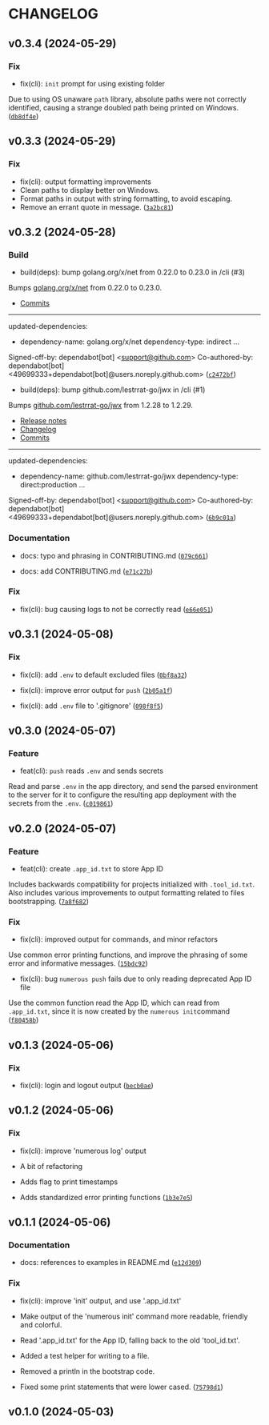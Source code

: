 # CHANGELOG



## v0.3.4 (2024-05-29)

### Fix

* fix(cli): `init` prompt for using existing folder

Due to using OS unaware `path` library, absolute paths were not
correctly identified, causing a strange doubled path being printed on
Windows. ([`db8df4e`](https://github.com/numerous-com/numerous-sdk/commit/db8df4e013698cf63dc0a513db32a202c31a8154))


## v0.3.3 (2024-05-29)

### Fix

* fix(cli): output formatting improvements
* Clean paths to display better on Windows.
* Format paths in output with string formatting, to avoid escaping.
* Remove an errant quote in message. ([`3a2bc81`](https://github.com/numerous-com/numerous-sdk/commit/3a2bc81f0f310caef383e6cf1dd1e2df711d37d9))


## v0.3.2 (2024-05-28)

### Build

* build(deps): bump golang.org/x/net from 0.22.0 to 0.23.0 in /cli (#3)

Bumps [golang.org/x/net](https://github.com/golang/net) from 0.22.0 to 0.23.0.
- [Commits](https://github.com/golang/net/compare/v0.22.0...v0.23.0)

---
updated-dependencies:
- dependency-name: golang.org/x/net
  dependency-type: indirect
...

Signed-off-by: dependabot[bot] &lt;support@github.com&gt;
Co-authored-by: dependabot[bot] &lt;49699333+dependabot[bot]@users.noreply.github.com&gt; ([`c2472bf`](https://github.com/numerous-com/numerous-sdk/commit/c2472bf3f55000150f7e9f546607bde8ca991579))

* build(deps): bump github.com/lestrrat-go/jwx in /cli (#1)

Bumps [github.com/lestrrat-go/jwx](https://github.com/lestrrat-go/jwx) from 1.2.28 to 1.2.29.
- [Release notes](https://github.com/lestrrat-go/jwx/releases)
- [Changelog](https://github.com/lestrrat-go/jwx/blob/v1.2.29/Changes)
- [Commits](https://github.com/lestrrat-go/jwx/compare/v1.2.28...v1.2.29)

---
updated-dependencies:
- dependency-name: github.com/lestrrat-go/jwx
  dependency-type: direct:production
...

Signed-off-by: dependabot[bot] &lt;support@github.com&gt;
Co-authored-by: dependabot[bot] &lt;49699333+dependabot[bot]@users.noreply.github.com&gt; ([`6b9c01a`](https://github.com/numerous-com/numerous-sdk/commit/6b9c01a21fc857c66e13143cd9def4b685dc643e))

### Documentation

* docs: typo and phrasing in CONTRIBUTING.md ([`079c661`](https://github.com/numerous-com/numerous-sdk/commit/079c661a09a367253f20a55d9a595aadaa0ca30b))

* docs: add CONTRIBUTING.md ([`e71c27b`](https://github.com/numerous-com/numerous-sdk/commit/e71c27b0dd69211eb4e916793fd09f4a4d26e755))

### Fix

* fix(cli): bug causing logs to not be correctly read ([`e66e051`](https://github.com/numerous-com/numerous-sdk/commit/e66e051567ecc4ddffd96af4aee1798130869426))


## v0.3.1 (2024-05-08)

### Fix

* fix(cli): add `.env` to default excluded files ([`0bf8a32`](https://github.com/numerous-com/numerous-sdk/commit/0bf8a322d6176adb8d53d028e2ed786fc1f7c43a))

* fix(cli): improve error output for `push` ([`2b05a1f`](https://github.com/numerous-com/numerous-sdk/commit/2b05a1f5aec09b53539e6494260d7291cb73ea15))

* fix(cli): add `.env` file to &#39;.gitignore&#39; ([`098f8f5`](https://github.com/numerous-com/numerous-sdk/commit/098f8f50760c453505b405383557236d1dc544a6))


## v0.3.0 (2024-05-07)

### Feature

* feat(cli): `push` reads `.env` and sends secrets

Read and parse `.env` in the app directory, and send the parsed
environment to the server for it to configure the resulting app
deployment with the secrets from the `.env`. ([`c019861`](https://github.com/numerous-com/numerous-sdk/commit/c019861e47d99b2109e0091cd57f29e0c950fd72))


## v0.2.0 (2024-05-07)

### Feature

* feat(cli): create `.app_id.txt` to store App ID

Includes backwards compatibility for projects initialized with `.tool_id.txt`. Also includes various improvements to output
formatting related to files bootstrapping. ([`7a8f682`](https://github.com/numerous-com/numerous-sdk/commit/7a8f68238319e714c94851b43904f0e5a3e8f703))

### Fix

* fix(cli): improved output for commands, and minor refactors

Use common error printing functions, and improve the phrasing of some error and informative messages. ([`15bdc92`](https://github.com/numerous-com/numerous-sdk/commit/15bdc92e8747cf40e4a1ebe3139c4a317ae8b784))

* fix(cli): bug `numerous push` fails due to only reading deprecated App ID file

Use the common function read the App ID, which can read from `.app_id.txt`, since it is now created by the `numerous init`command ([`f80458b`](https://github.com/numerous-com/numerous-sdk/commit/f80458b3a49aa8e2e1823d82c3e8a02274214695))


## v0.1.3 (2024-05-06)

### Fix

* fix(cli): login and logout output ([`becb0ae`](https://github.com/numerous-com/numerous-sdk/commit/becb0ae7145f4a46a3b682be961f70ef681029cf))


## v0.1.2 (2024-05-06)

### Fix

* fix(cli): improve &#39;numerous log&#39; output

* A bit of refactoring
* Adds flag to print timestamps
* Adds standardized error printing functions ([`1b3e7e5`](https://github.com/numerous-com/numerous-sdk/commit/1b3e7e52545d290b330eba6690a0191fabc1df14))


## v0.1.1 (2024-05-06)

### Documentation

* docs: references to examples in README.md ([`e12d309`](https://github.com/numerous-com/numerous-sdk/commit/e12d30997ce6683708dfa1af326d625cc9583119))

### Fix

* fix(cli): improve &#39;init&#39; output, and use &#39;.app_id.txt&#39;

* Make output of the &#39;numerous init&#39; command more readable, friendly and colorful.
* Read &#39;.app_id.txt&#39; for the App ID, falling back to the old &#39;tool_id.txt&#39;.
* Added a test helper for writing to a file.
* Removed a println in the bootstrap code.
* Fixed some print statements that were lower cased. ([`75798d1`](https://github.com/numerous-com/numerous-sdk/commit/75798d1827eeba9dc797057e05db867523d78af7))


## v0.1.0 (2024-05-03)

